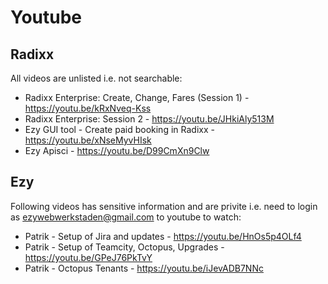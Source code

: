 # Youtube

## Radixx

All videos are unlisted i.e. not searchable:

* Radixx Enterprise: Create, Change, Fares (Session 1) - https://youtu.be/kRxNveq-Kss
* Radixx Enterprise: Session 2 - https://youtu.be/JHkiAly513M
* Ezy GUI tool - Create paid booking in Radixx - https://youtu.be/xNseMyvHIsk
* Ezy Apisci - https://youtu.be/D99CmXn9Clw

## Ezy

Following videos has sensitive information and are privite i.e. need to login as ezywebwerkstaden@gmail.com to youtube to watch:

* Patrik - Setup of Jira and updates - https://youtu.be/HnOs5p4OLf4
* Patrik - Setup of Teamcity, Octopus, Upgrades - https://youtu.be/GPeJ76PkTvY
* Patrik - Octopus Tenants - https://youtu.be/iJevADB7NNc